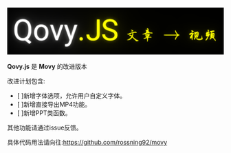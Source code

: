 ![logo](img/logo.png)

**Qovy.js** 是 **Movy** 的改进版本

改进计划包含:
- [ ]新增字体选项，允许用户自定义字体。
- [ ]新增直接导出MP4功能。
- [ ]新增PPT类函数。

其他功能请通过issue反馈。

具体代码用法请向往:https://github.com/rossning92/movy

